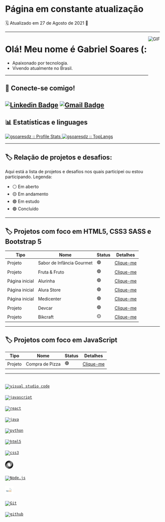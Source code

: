 # Página em constante atualização

:spiral_calendar: Atualizado em 27 de Agosto de 2021 💎

---------------------------------------------------------------------------------------------------------------------------------------------------------------------------------

<img align="right" alt="GIF" height="190px" src="https://media.giphy.com/media/1yk0v6WtCinP5Ptz6G/giphy.gif" />

# Olá! Meu nome é Gabriel Soares (:

- Apaixonado por tecnologia.
- Vivendo atualmente no Brasil.
---------------------------------------------------------------------------------------------------------------------------------------------------------------------------------

## 🔗 Conecte-se comigo!  
[![Linkedin Badge](https://img.shields.io/badge/-LinkedIn-blue?style=flat-square&logo=Linkedin&logoColor=white&link=https://https://www.linkedin.com/in/gsoaresdesouza//)](https://www.linkedin.com/in/gsoaresdesouza//)
[![Gmail Badge](https://img.shields.io/badge/-Gmail-c14438?style=flat-square&logo=Gmail&logoColor=white&link=mailto:gsoaresdesouza@gmail.com)](mailto:gsoaresdesouza@gmail.com)
---------------------------------------------------------------------------------------------------------------------------------------------------------------------------------

## :bar_chart: Estatísticas e linguages
<p>
  <a href="https://github.com/gsoaresdz">
    <img width="450px" src="https://github-readme-stats.vercel.app/api?username=gsoaresdz&show_icons=true&theme=omni" alt="gsoaresdz :: Profile Stats" />
    <img width="450px" src="https://github-readme-stats.vercel.app/api/top-langs/?username=gsoaresdz&langs_count=6&theme=omni&layout=compact" alt="gsoaresdz :: TopLangs" />
 </a>
</p>

---------------------------------------------------------------------------------------------------------------------------------------------------------------------------------
## :label: Relação de projetos e desafios:
Aqui está a lista de projetos e desafios nos quais participei ou estou participando. Legenda: 
- :white_circle: Em aberto
- :yellow_circle: Em andamento
- :purple_circle: Em estudo
- :green_circle: Concluído

---------------------------------------------------------------------------------------------------------------------------------------------------------------------------------
## :label: Projetos com foco em HTML5, CSS3 SASS e Bootstrap 5
|Tipo|Nome|Status|Detalhes
|----|----|--------|--------
|Projeto|Sabor de Infância Gourmet|:green_circle:|<a href="https://github.com/gsoaresdz/Sabor-de-Infancia-Gourmet">Clique-me</a>
|Projeto|Fruta & Fruto   |:green_circle:|<a href="https://github.com/gsoaresdz/Fruta-e-Fruto">Clique-me</a>
|Página inicial|Alurinha   |:green_circle:|<a href="https://github.com/gsoaresdz/Alurinha">Clique-me</a>
|Página inicial|Alura Store   |:green_circle:|<a href="https://github.com/gsoaresdz/Alura-Store">Clique-me</a>
|Página inicial|Medicenter  |:green_circle:|<a href="https://github.com/gsoaresdz/Medicenter">Clique-me</a>
|Projeto|Devcar  |:green_circle:|<a href="https://github.com/gsoaresdz/Devcar">Clique-me</a>
|Projeto|Bikcraft  |:yellow_circle:|<a href="https://github.com/gsoaresdz/Bikcraft">Clique-me</a>
---------------------------------------------------------------------------------------------------------------------------------------------------------------------------------

## :label: Projetos com foco em JavaScript
|Tipo|Nome|Status|Detalhes
|----|----|--------|--------
|Projeto|Compra de Pizza|:green_circle:|<a href="https://github.com/gsoaresdz/Compra-de-Pizza">Clique-me</a>
---------------------------------------------------------------------------------------------------------------------------------------------------------------------------------

[<code>
<img alt="visual studio code" width="26px" src="https://img.icons8.com/fluent/240/000000/visual-studio-code-2019.png" />
</code>](https://code.visualstudio.com/)
[<code>
<img alt="javascript" width="26px" src="https://img.icons8.com/color/240/000000/javascript.png" />
</code>](https://developer.mozilla.org/en-US/docs/Web/JavaScript)
[<code>
<img alt="react" width="26px" src="https://img.icons8.com/color/240/000000/react-native.png" />
</code>](https://reactjs.org/)
[<code>
<img alt="java" width="26px" src="https://img.icons8.com/color/240/000000/java-coffee-cup-logo.png">
</code>](https://docs.oracle.com/en/java/)
[<code>
<img alt="python" width="26px" src="https://img.icons8.com/color/240/000000/python.png">
</code>](https://www.python.org/)
[<code>
<img alt="html5" width="26px" src="https://img.icons8.com/color/240/000000/html-5.png">
</code>](https://developer.mozilla.org/en-US/docs/Web/HTML)
[<code>
<img alt="css3" width="26px" src="https://img.icons8.com/color/240/000000/css3.png">
</code>](https://developer.mozilla.org/en-US/docs/Web/CSS)
[<code>
<img alt="json" width="26px" src="https://raw.githubusercontent.com/github/explore/80688e429a7d4ef2fca1e82350fe8e3517d3494d/topics/json/json.png">
</code>](https://www.json.org/json-en.html)
[<code>
<img alt="Node.js" width="26px" src="https://img.icons8.com/color/240/000000/nodejs.png">
</code>](https://nodejs.org/en/)
[<code>
<img alt="MySQL" width="26px" src="https://raw.githubusercontent.com/github/explore/80688e429a7d4ef2fca1e82350fe8e3517d3494d/topics/mysql/mysql.png">
</code>](https://dev.mysql.com/)
[<code>
<img alt="Git" width="26px" src="https://img.icons8.com/color/240/000000/git.png">
</code>](https://git-scm.com/)
[<code>
<img alt="github" width="26px" src="https://img.icons8.com/ios-glyphs/240/000000/github.png">
</code>](https://github.com/)
